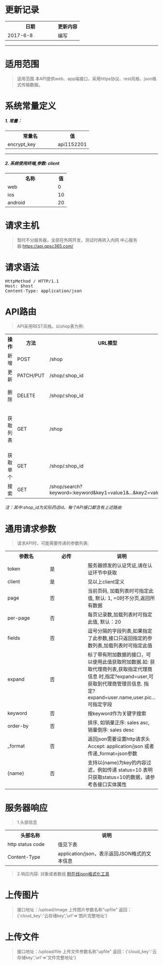 # 更新记录

<table>
    <tr>
        <th style="width:150px;">日期</th>
        <th>更新内容</th>
    </tr>
    <tr>
        <td>2017-6-8</td>
        <td>编写</td>
    </tr>
</table>

-------------------------

# 适用范围


>适用范围
>本API提供web、app端接口，采用https协议、rest风格、json格式传输数据。

# 系统常量定义

##### 1. 常量：
 
<table class="w50p">
    <tr>
        <th style="width:150px;">常量名</th>
        <th>值</th>
    </tr>
    <tr>
        <td>encrypt_key</td>
        <td>api1152201</td>
    </tr>    
</table>

-------------------------

##### 2. 系统使用终端,参数: client

<table class="w50p">
    <tr>
        <th style="width:150px;">名称</th>
        <th class="ac">值</th>        
    </tr>
    <tr>
        <td>web</td>
        <td class="ac">0</td>
    </tr>
    <tr>
        <td>ios</td>
        <td class="ac">10</td>
    </tr>
    <tr>
        <td>android</td>
        <td class="ac">20</td>
    </tr>
</table>


# 请求主机

> 暂时不分服务器，全部在外网开发，测试时再转入内网
> 中心服务器:https://api.qpsc365.com/

# 请求语法

<pre>
HttpMethod / HTTP/1.1
Host: $host
Content-Type: application/json
</pre>

# API路由

>API采用REST风格，以shop表为例:

<table>
    <tr>
        <th style="width:150px;">操作</th>
        <th style="width:150px;">方法</th>
        <th>URL模型</th>
        <th>参数</th>
    </tr>   
    <tr>
        <td>新增</td>
        <td>POST</td>
        <td>/shop</td>
        <td>-</td>
    </tr>     
    <tr>
        <td>更新</td>
        <td>PATCH/PUT</td>
        <td>/shop/:shop_id</td>
        <td>-</td>
    </tr>
    <tr>
        <td>删除</td>
        <td>DELETE</td>
        <td>/shop/:shop_id</td>
        <td>批量删除,请将id用,拼起来.如果1,2,3</td>
    </tr>
    <tr>
        <td>获取列表</td>
        <td>GET</td>
        <td>/shop</td>
        <td>可以按field=value形式来添加约束条件,如/shop?category=10</td>
    </tr>
    <tr>
        <td>获取单个</td>
        <td>GET</td>
        <td>/shop/:shop_id</td>
        <td>-</td>
    </tr>
    <tr>
        <td>搜索</td>
        <td>GET</td>
        <td>/shop/search?keyword=:keyword&key1=value1&...&key2=value2</td>
        <td>-</td>
    </tr>    
</table>

###### 注：其中:shop_id为实际药店id。每个API接口都含有上述路由

# 通用请求参数

>请求API时，可能需要传递的参数列表:

<table>
    <tr>
        <th style="width:150px;">参数名</th>
        <th style="width:150px;">必传</th>
        <th>说明</th>
    </tr>   
    <tr>
        <td>token</td>
        <td>是</td>
        <td>服务器颁发的认证凭证,请在认证环节中获取</td>
    </tr>     
    <tr>
        <td>client</td>
        <td>是</td>
        <td>见以上client定义</td>
    </tr>
    <tr>
        <td>page</td>
        <td>否</td>
        <td>当前页码, 加载列表时可指定此值, 默认: 1, =0时不分页,返回所有数据</td>
    </tr> 
    <tr>
       <td>per-page</td>
       <td>否</td>
       <td>每页记录数,加载列表时可指定此值, 默认：20</td>
    </tr>
    <tr>
        <td>fields</td>
        <td>否</td>
        <td>逗号分隔的字段列表,如果指定了此参数,接口只返回指定的参数列表,加载列表时可指定此值</td>
    </tr>
    <tr>
        <td>expand</td>
        <td>否</td>
        <td>标了带有附加数据的接口，可以使用此值获取附加数据.如: 获取代理商列表,获取指定代理商信息 时,指定?expand=user,可获取到代理商管理员信息. 指定?expand=user.name,user.pic...可指定字段</td>
    </tr>
    <tr>
        <td>keyword</td>
        <td>否</td>
        <td>按keyword作为关键字搜索</td>
    </tr>
    <tr>
        <td>order-by</td>
        <td>否</td>
        <td>排序, 如销量正序: sales asc, 销量倒序: sales desc</td>
    </tr>
    <tr>
        <td>_format</td>
        <td>否</td>
        <td>返回json需要设置http请求头Accept: application/json 或者传递_format=json参数</td>
    </tr>
    <tr>
        <td>{name}</td>
        <td>否</td>
        <td>支持以{name}为key的内容过滤，例如传递 status=10 表明只获取status=10的数据，请参考各接口实体属性</td>
    </tr>
</table>

# 服务器响应

>1.头部信息

<table>
    <tr>
        <th style="width:150px;">头部名称</th>
        <th>说明</th>
    </tr>
    <tr>
        <td>http status code</td>
        <td>值见下表</td>
    </tr>
    <tr>
        <td>Content-Type</td>
        <td>application/json，表示返回JSON格式的文本信息</td>
    </tr>        
</table>

>2.响应内容: 对象或者数组 <a href="http://tool.oschina.net/codeformat/json" target="_blank">附在线json格式化工具</a>

# 上传图片

> 接口地址：/upload/image
> 上传图片参数名称"upfile"
> 返回：{'cloud_key':'云存储key','url'=>'图片完整地址'}

# 上传文件

> 接口地址：/upload/file
> 上传文件参数名称"upfile"
> 返回：{'cloud_key':'云存储key','url'=>'文件完整地址'}